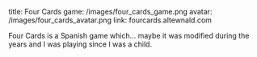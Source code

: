 title: Four Cards
game: /images/four_cards_game.png
avatar: /images/four_cards_avatar.png
link: fourcards.altewnald.com

Four Cards is a Spanish game which... maybe it was modified during the years and I was playing since I was a child.
